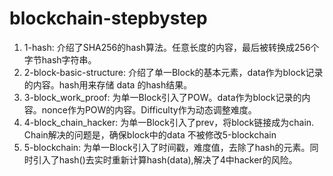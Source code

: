 # blockchain-stepbystep
1. 1-hash: 介绍了SHA256的hash算法。任意长度的内容，最后被转换成256个字节hash字符串。
2. 2-block-basic-structure: 介绍了单一Block的基本元素，data作为block记录的内容。hash用来存储 data 的hash结果。
3. 3-block_work_proof: 为单一Block引入了POW。data作为block记录的内容。nonce作为POW的内容。Difficulty作为动态调整难度。
4. 4-block_chain_hacker: 为单一Block引入了prev，将block链接成为chain. Chain解决的问题是，确保block中的data 不被修改5-blockchain             
5. 5-blockchain: 为单一Block引入了时间戳，难度值，去除了hash的元素。同时引入了hash()去实时重新计算hash(data),解决了4中hacker的风险。
